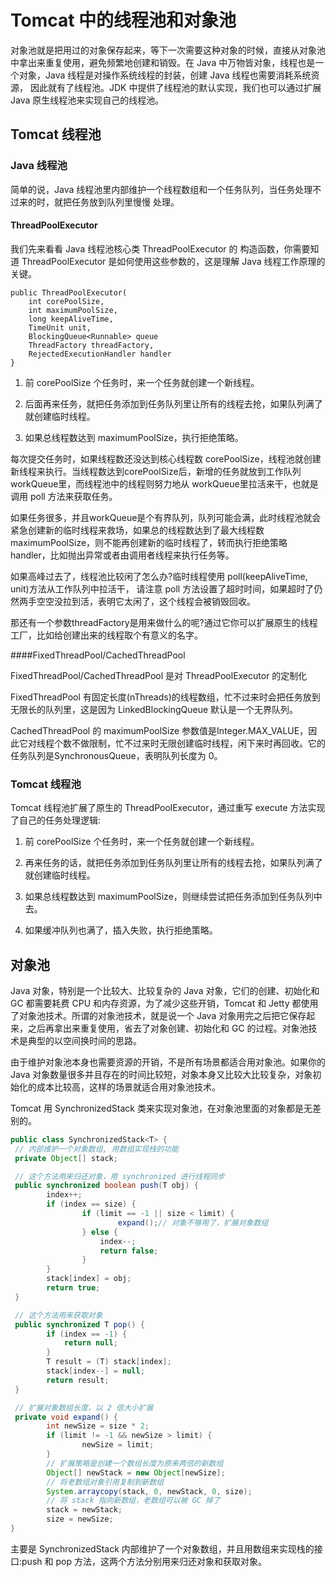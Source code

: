 # Tomcat 中的线程池和对象池

​		对象池就是把用过的对象保存起来，等下一次需要这种对象的时候，直接从对象池中拿出来重复使用，避免频繁地创建和销毁。在 Java 中万物皆对象，线程也是一个对象，Java 线程是对操作系统线程的封装，创建 Java 线程也需要消耗系统资源， 因此就有了线程池。JDK 中提供了线程池的默认实现，我们也可以通过扩展 Java 原生线程池来实现自己的线程池。

## Tomcat 线程池

### Java 线程池

简单的说，Java 线程池里内部维护一个线程数组和一个任务队列，当任务处理不过来的时，就把任务放到队列里慢慢 处理。

#### ThreadPoolExecutor

我们先来看看 Java 线程池核心类 ThreadPoolExecutor 的 构造函数，你需要知道 ThreadPoolExecutor 是如何使用这些参数的，这是理解 Java 线程工作原理的关键。

```
public ThreadPoolExecutor(
	int corePoolSize,
	int maximumPoolSize,
	long keepAliveTime,
	TimeUnit unit,
	BlockingQueue<Runnable> queue
	ThreadFactory threadFactory,
	RejectedExecutionHandler handler
}
```

1. 前 corePoolSize 个任务时，来一个任务就创建一个新线程。

2. 后面再来任务，就把任务添加到任务队列里让所有的线程去抢，如果队列满了就创建临时线程。

3. 如果总线程数达到 maximumPoolSize，执行拒绝策略。

每次提交任务时，如果线程数还没达到核心线程数 corePoolSize，线程池就创建新线程来执行。当线程数达到corePoolSize后，新增的任务就放到工作队列 workQueue里，而线程池中的线程则努力地从 workQueue里拉活来干，也就是调用 poll 方法来获取任务。

如果任务很多，并且workQueue是个有界队列，队列可能会满，此时线程池就会紧急创建新的临时线程来救场，如果总的线程数达到了最大线程数maximumPoolSize，则不能再创建新的临时线程了，转而执行拒绝策略handler，比如抛出异常或者由调用者线程来执行任务等。

如果高峰过去了，线程池比较闲了怎么办?临时线程使用 poll(keepAliveTime, unit)方法从工作队列中拉活干， 请注意 poll 方法设置了超时时间，如果超时了仍然两手空空没拉到活，表明它太闲了，这个线程会被销毁回收。

那还有一个参数threadFactory是用来做什么的呢?通过它你可以扩展原生的线程工厂，比如给创建出来的线程取个有意义的名字。

####FixedThreadPool/CachedThreadPool

FixedThreadPool/CachedThreadPool 是对 ThreadPoolExecutor 的定制化

FixedThreadPool 有固定长度(nThreads)的线程数组，忙不过来时会把任务放到无限长的队列里，这是因为 LinkedBlockingQueue 默认是一个无界队列。

CachedThreadPool 的 maximumPoolSize 参数值是Integer.MAX_VALUE，因此它对线程个数不做限制，忙不过来时无限创建临时线程，闲下来时再回收。它的任务队列是SynchronousQueue，表明队列长度为 0。

### Tomcat 线程池

Tomcat 线程池扩展了原生的 ThreadPoolExecutor，通过重写 execute 方法实现了自己的任务处理逻辑:

1. 前 corePoolSize 个任务时，来一个任务就创建一个新线程。

2. 再来任务的话，就把任务添加到任务队列里让所有的线程去抢，如果队列满了就创建临时线程。

3. 如果总线程数达到 maximumPoolSize，则继续尝试把任务添加到任务队列中去。

4. 如果缓冲队列也满了，插入失败，执行拒绝策略。

## 对象池

Java 对象，特别是一个比较大、比较复杂的 Java 对象，它们的创建、初始化和 GC 都需要耗费 CPU 和内存资源，为了减少这些开销，Tomcat 和 Jetty 都使用了对象池技术。所谓的对象池技术，就是说一个 Java 对象用完之后把它保存起来，之后再拿出来重复使用，省去了对象创建、初始化和 GC 的过程。对象池技术是典型的以空间换时间的思路。

由于维护对象池本身也需要资源的开销，不是所有场景都适合用对象池。如果你的 Java 对象数量很多并且存在的时间比较短，对象本身又比较大比较复杂，对象初始化的成本比较高，这样的场景就适合用对象池技术。

Tomcat 用 SynchronizedStack 类来实现对象池，在对象池里面的对象都是无差别的。

```java
public class SynchronizedStack<T> {
 // 内部维护一个对象数组, 用数组实现栈的功能
 private Object[] stack;

 // 这个方法用来归还对象，用 synchronized 进行线程同步
 public synchronized boolean push(T obj) {
 		index++;
 		if (index == size) {
 				if (limit == -1 || size < limit) {
 						expand();// 对象不够用了，扩展对象数组
 				} else {
 					index--;
 					return false;
 				}
		}
 		stack[index] = obj;
 		return true;
 }

 // 这个方法用来获取对象
 public synchronized T pop() {
 		if (index == -1) {
 			return null;
 		}
 		T result = (T) stack[index];
 		stack[index--] = null;
 		return result;
 }

 // 扩展对象数组长度，以 2 倍大小扩展
 private void expand() {
 		int newSize = size * 2;
 		if (limit != -1 && newSize > limit) {
 				newSize = limit;
 		}
 		// 扩展策略是创建一个数组长度为原来两倍的新数组
 		Object[] newStack = new Object[newSize];
 		// 将老数组对象引用复制到新数组
 		System.arraycopy(stack, 0, newStack, 0, size);
 		// 将 stack 指向新数组，老数组可以被 GC 掉了
 		stack = newStack;
 		size = newSize;
}
```

主要是 SynchronizedStack 内部维护了一个对象数组，并且用数组来实现栈的接口:push 和 pop 方法，这两个方法分别用来归还对象和获取对象。

